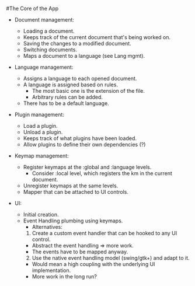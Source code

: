 #The Core of the App

- Document management:
  - Loading a document.
  - Keeps track of the current document that's being worked on.
  - Saving the changes to a modified document.
  - Switching documents.
  - Maps a document to a language (see Lang mgmt).

- Language management:
  - Assigns a language to each opened document.
  - A language is assigned based on rules.
    - The most basic one is the extension of the file.
    - Arbitrary rules can be added.
  - There has to be a default language.

- Plugin management:
  - Load a plugin.
  - Unload a plugin.
  - Keeps track of what plugins have been loaded.
  - Allow plugins to define their own dependencies (?)

- Keymap management:
  - Register keymaps at the :global and :language levels.
    - Consider :local level, which registers the km in the current document.
  - Unregister keymaps at the same levels.
  - Mapper that can be attached to UI controls.

- UI:
  - Initial creation.
  - Event Handling plumbing using keymaps.
    - Alternatives:
    1. Create a custom event handler that can be hooked to any UI control.
      - Abstract the event handling => more work.
      - The events have to be mapped anyway.
    2. Use the native event handling model (swing/gtk+) and adapt to it.
      - Would mean a high coupling with the underlying UI implementation.
      - More work in the long run?
